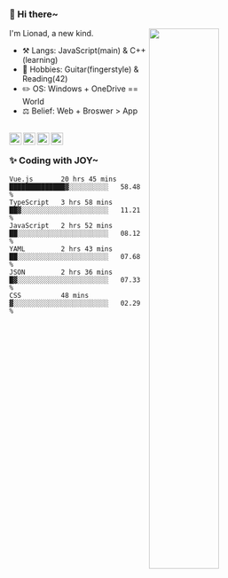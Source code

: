 ### 👋 Hi there~

[<img align="right" width="50%" src="https://github-readme-stats.vercel.app/api?username=Lionad-Morotar&show_icons=true">](https://metrics.lecoq.io/Lionad-Morotar?template=classic)

I'm Lionad, a new kind.

- ⚒️ Langs: JavaScript(main) & C++(learning)
- 🎨 Hobbies: Guitar(fingerstyle) & Reading(42)
- ✏️ OS: Windows + OneDrive == World
- ⚖️ Belief: Web + Broswer > App

<br />

<a href="https://www.lionad.art">
  <img align="left" alt="lionad-art" width="22px" src="https://cdn.jsdelivr.net/npm/simple-icons@3.1.0/icons/wordpress.svg" />
</a>
<a href="#1806234223">
  <img align="left" alt="1806234223" width="22px" src="https://cdn.jsdelivr.net/npm/simple-icons@3.1.0/icons/tencentqq.svg" />
</a>
<a href="https://www.zhihu.com/people/Lionad">
  <img align="left" alt="132yse" width="22px" src="https://cdn.jsdelivr.net/npm/simple-icons@3.1.0/icons/zhihu.svg" />
</a>
<a href="https://github.com/Lionad-Morotar">
  <img align="left" alt="yisar" width="22px" src="https://cdn.jsdelivr.net/npm/simple-icons@3.1.0/icons/github.svg" />
</a>

<br />

### ✨ Coding with JOY~

<!--START_SECTION:waka-->

```text
Vue.js       20 hrs 45 mins  ██████████████▓░░░░░░░░░░   58.48 %
TypeScript   3 hrs 58 mins   ██▓░░░░░░░░░░░░░░░░░░░░░░   11.21 %
JavaScript   2 hrs 52 mins   ██░░░░░░░░░░░░░░░░░░░░░░░   08.12 %
YAML         2 hrs 43 mins   ██░░░░░░░░░░░░░░░░░░░░░░░   07.68 %
JSON         2 hrs 36 mins   █▓░░░░░░░░░░░░░░░░░░░░░░░   07.33 %
CSS          48 mins         ▓░░░░░░░░░░░░░░░░░░░░░░░░   02.29 %
```

<!--END_SECTION:waka-->
